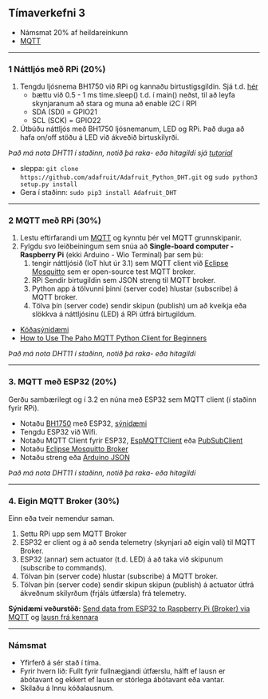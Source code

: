 ## Tímaverkefni 3

- Námsmat 20% af heildareinkunn
- [MQTT](https://github.com/VESM3/IOT/wiki/MQTT)

---

### 1 Náttljós með RPi (20%)

1. Tengdu ljósnema BH1750 við RPi og kannaðu birtustigsgildin. Sjá t.d. [hér](https://www.raspberrypi-spy.co.uk/2015/03/bh1750fvi-i2c-digital-light-intensity-sensor/)
   - bættu við 0.5 - 1 ms time.sleep() t.d. í main() neðst, til að leyfa skynjaranum að stara og muna að enable i2C í RPI
   - SDA (SDI) = GPIO21
   - SCL (SCK) = GPIO22 
1. Útbúðu náttljós með BH1750 ljósnemanum, LED og RPi. Það duga að hafa on/off stöðu á LED við ákveðið birtuskilyrði.

_Það má nota DHT11 í staðinn, notið þá raka- eða hitagildi sjá [tutorial](https://www.raspberrypi-spy.co.uk/2017/09/dht11-temperature-and-humidity-sensor-raspberry-pi/)_
   - sleppa: `git clone https://github.com/adafruit/Adafruit_Python_DHT.git` og `sudo python3 setup.py install`
   - Gera í staðinn: `sudo pip3 install Adafruit_DHT`

---

### 2 MQTT með RPi (30%)

1. Lestu eftirfarandi um [MQTT](https://github.com/microsoft/IoT-For-Beginners/blob/main/1-getting-started/lessons/4-connect-internet/README.md#introduction) og kynntu þér vel MQTT grunnskipanir.
1. Fylgdu svo leiðbeiningum sem snúa að **Single-board computer - Raspberry Pi** (ekki Arduino - Wio Terminal) þar sem þú:
   1.  tengir náttljósið (IoT hlut úr 3.1) sem MQTT client við [Eclipse Mosquitto](https://test.mosquitto.org/) sem er open-source test MQTT broker. 
   1.  RPi Sendir birtugildin sem JSON streng til MQTT broker.
   1.  Python app á tölvunni þinni (server code) hlustar (subscribe) á MQTT broker.
   1.  Tölva þín (server code) sendir skipun (publish) um að kveikja eða slökkva á náttljósinu (LED) á RPi útfrá birtugildum.

- [Kóðasýnidæmi](https://github.com/VESM3/IOT/tree/main/Efni/MQTT/RPI)
- [How to Use The Paho MQTT Python Client for Beginners](http://www.steves-internet-guide.com/into-mqtt-python-client/)

_Það má nota DHT11 í staðinn, notið þá raka- eða hitagildi_

---

### 3. MQTT með ESP32 (20%) 

Gerðu sambærilegt og í 3.2 en núna með ESP32 sem MQTT client (í staðinn fyrir RPi). 
   - Notaðu [BH1750](https://www.arduino.cc/reference/en/libraries/bh1750/) með ESP32, [sýnidæmi](https://github.com/claws/BH1750#example)
   - Tengdu ESP32 við Wifi.
   - Notaðu MQTT Client fyrir ESP32, [EspMQTTClient](https://www.arduino.cc/reference/en/libraries/espmqttclient/) eða [PubSubClient](https://github.com/knolleary/pubsubclient)
   - Notaðu [Eclipse Mosquitto Broker](https://test.mosquitto.org/)
   - Notaðu streng eða [Arduino JSON](https://arduinojson.org/) 
   
_Það má nota DHT11 í staðinn, notið þá raka- eða hitagildi_

<!--
**Bjargir til viðmiðunar:**
- [ESP32 MQTT client: Publish and Subscribe. HiveMQ and BME280 example](https://www.survivingwithandroid.com/esp32-mqtt-client-publish-and-subscribe/) 
- [MQTT](https://github.com/microsoft/IoT-For-Beginners/blob/main/1-getting-started/lessons/4-connect-internet/README.md#introduction), skoða lauslega Arduino útfærslu.
- Ef þú vilt frekar nota python með ESP32: [MicroPython – Getting Started with MQTT on ESP32](https://randomnerdtutorials.com/micropython-mqtt-esp32-esp8266/)
-->

<!--
---

### 4 MQTT með ESP32, RPi, tölvu og MQTT Eclipse Mosquitto Broker (20%)

1. Tengdu DHT11 við ESP32 og sendu hita- og rakastigsmælingarnar til [Eclipse Mosquitto](https://test.mosquitto.org/) MQTT Broker.
1. Tengdu Raspberry Pi við LED og tengdu við [Eclipse Mosquitto](https://test.mosquitto.org/) MQTT Broker.
1. Tölvan þín (server code) á að fá upplýsingarnar sem koma frá ESP32.
1. Tölvan þín (server code) sendir skipun (publish) til RPi um að kveikja á LED þegar ákveðið hita- og rakastig er náð.

---
-->

---

### 4. Eigin MQTT Broker (30%)

Einn eða tveir nemendur saman.

1. Settu RPi upp sem MQTT Broker 
2. ESP32 er client og á að senda telemetry (skynjari að eigin vali) til MQTT Broker. 
3. ESP32 (annar) sem actuator (t.d. LED) á að taka við skipunum (subscribe to commands).
4. Tölvan þín (server code) hlustar (subscribe) á MQTT broker.
5. Tölvan þín (server code) sendir skipun skipun (publish) á actuator útfrá ákveðnum skilyrðum (frjáls útfærsla) frá telemetry.
 
**Sýnidæmi veðurstöð:** [Send data from ESP32 to Raspberry Pi (Broker) via MQTT](https://diyi0t.com/microcontroller-to-raspberry-pi-wifi-mqtt-communication/) og [lausn frá kennara](https://github.com/eirben/VESM2_V22/blob/main/verkefni5/verkefni5.4.md)

<!--
- Home Automation: [part 1](https://www.youtube.com/watch?v=kRvNlSJs0Hg&ab_channel=BorisDusnoki) og [part 2](https://www.youtube.com/watch?v=menuVmKz-mc&t=0s&ab_channel=BorisDusnoki) _(youtube)_. ESP32 er tengt við DHT11, IR transmitter og tæki og RPi: Mosquitto Broker, Node Red, DietPi OS, SQL Lite.
-->

---

### Námsmat

- Yfirferð á sér stað í tíma.
- Fyrir hvern lið: Fullt fyrir fullnægjandi útfærslu, hálft ef lausn er ábótavant og ekkert ef lausn er stórlega ábótavant eða vantar.
- Skilaðu á Innu kóðalausnum.


